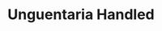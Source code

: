 ---
label: 
title: "Unguentaria Handled"
order: 610
layout: table-of-contents
presentation: grid
---